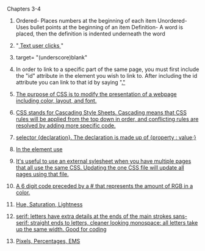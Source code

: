 Chapters 3-4
1. Ordered- Places numbers at the beginning of each item
   Unordered- Uses bullet points at the beginning of an item
   Definition- A word is placed, then the definition is indented underneath the word
2. "<a href="Website URL"> Text user clicks </a>"
3. target= "(underscore)blank"
4. In order to link to a specific part of the same page, you must first include the "id" attribute in the element you wish to link to. After including the id attribute you can link to that id by saying "<a href ="#nameOfIdAttribute">."

1. The purpose of CSS is to modify the presentation of a webpage including color, layout, and font.
2. CSS stands for Cascading Style Sheets. Cascading means that CSS rules will be applied from the top down in order, and conflicting rules are resolved by adding more specific code.
3. selector {declaration}. The declaration is made up of {property : value;}
4. In the <head> element use <link href="pathToCSSFile"  type="text/css"  rel="stylesheet" />
5. It's useful to use an external sylesheet when you have multiple pages that all use the same CSS. Updating the one CSS file will update all pages using that file.
6. A 6 digit code preceded by a # that represents the amount of RGB in a color.
7. Hue, Saturation, Lightness
8. serif: letters have extra details at the ends of the main strokes
   sans-serif: straight ends to letters, cleaner looking
   monospace: all letters take up the same width. Good for coding
9. Pixels, Percentages, EMS
